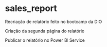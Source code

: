 # sales_report
Recriação de relatório feito no bootcamp da DIO


Criação da segunda página do relatório 

Publicar o relatório no Power BI Service 



 
